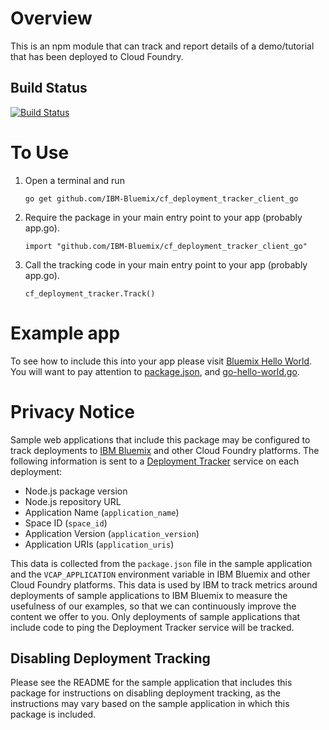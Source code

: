# Overview

This is an npm module that can track and report details of a demo/tutorial that has been deployed to Cloud Foundry.

## Build Status

[![Build Status](https://travis-ci.org/IBM-Bluemix/cf_deployment_tracker_client_go.svg?branch=master)](https://travis-ci.org/IBM-Bluemix/cf_deployment_tracker_client_go)

# To Use

1. Open a terminal and run

   ```
   go get github.com/IBM-Bluemix/cf_deployment_tracker_client_go
   ```
2. Require the package in your main entry point to your app (probably app.go).

    ```
    import "github.com/IBM-Bluemix/cf_deployment_tracker_client_go"
    ```
3. Call the tracking code in your main entry point to your app (probably app.go).

    ```
    cf_deployment_tracker.Track()
    ```

# Example app

To see how to include this into your app please visit [Bluemix Hello World](https://github.com/IBM-Bluemix/go-hello-world).  You will want to pay attention to [package.json](https://github.com/IBM-Bluemix/go-hello-world/blob/master/package.json), and [go-hello-world.go](https://github.com/IBM-Bluemix/go-hello-world/blob/master/go-hello-world.go).

# Privacy Notice

Sample web applications that include this package may be configured to track deployments to [IBM Bluemix](https://www.bluemix.net/) and other Cloud Foundry platforms. The following information is sent to a [Deployment Tracker](https://github.com/IBM-Bluemix/cf-deployment-tracker-service) service on each deployment:

* Node.js package version
* Node.js repository URL
* Application Name (`application_name`)
* Space ID (`space_id`)
* Application Version (`application_version`)
* Application URIs (`application_uris`)

This data is collected from the `package.json` file in the sample application and the `VCAP_APPLICATION` environment variable in IBM Bluemix and other Cloud Foundry platforms. This data is used by IBM to track metrics around deployments of sample applications to IBM Bluemix to measure the usefulness of our examples, so that we can continuously improve the content we offer to you. Only deployments of sample applications that include code to ping the Deployment Tracker service will be tracked.

## Disabling Deployment Tracking

Please see the README for the sample application that includes this package for instructions on disabling deployment tracking, as the instructions may vary based on the sample application in which this package is included.
